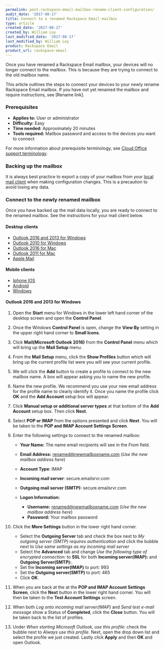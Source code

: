 ```yaml
---
permalink: post-rackspace-email-mailbox-rename-client-configuration/
audit_date: '2017-08-17'
title: Connect to a renamed Rackspace Email mailbox
type: article
created_date: '2017-08-17'
created_by: William Loy
last_modified_date: '2017-08-17'
last_modified_by: William Loy
product: Rackspace Email
product_url: rackspace-email
---
```


Once you have renamed a Rackspace Email mailbox, your devices will no longer connect to the mailbox. This is because they are trying to connect to the old mailbox name.

This article outlines the steps to connect your devices to your newly rename Rackspace Email mailbox. If you have not yet renamed the mailbox and require instructions, see [Rename link].

### Prerequisites

- **Applies to:** User or administrator
- **Difficulty:** Easy
- **Time needed:** Approximately 20 minutes
- **Tools required:**  Mailbox password and access to the devices you want to connect

For more information about prerequisite terminology, see [Cloud Office support terminology](/how-to/cloud-office-support-terminology/).

### Backing up the mailbox

It is always best practice to export a copy of your mailbox from your [local mail client](/how-to/cloud-office-support-terminology/) when making configuration changes. This is a precaution to avoid losing any data.

### Connect to the newly renamed mailbox

Once you have backed up the mail data locally, you are ready to connect to the renamed mailbox. See the instructions for your mail client below.

#### Desktop clients
- [Outlook 2016 and 2013 for Windows](#outlook-2016-and-2013-for-windows)
- [Outlook 2010 for Windows](#)
- [Outlook 2016 for Mac](#)
- [Outlook 2011 for Mac](#)
- [Apple Mail](#)

#### Mobile clients

- [Iphone IOS](#)
- [Android](#)
- [Windows](#)


#### Outlook 2016 and 2013 for Windows

1. Open the **Start** menu for Windows in the lower left hand corner of the desktop screen and open the **Control Panel**.
2. Once the Windows **Control Panel** is open, change the **View By** setting in the upper right hand corner to **Small Icons**.
3. Click **Mail(Microsoft Outlook 2016)** from the **Control Panel** menu which will bring up the **Mail Setup** menu.

   <!--insert OL16windowsSC1.png-->

4. From the **Mail Setup** menu, click the **Show Profiles** button which will bring up the current profile list were you will see your current profile.

   <!--insert OL16windowsSC2.png-->

5. We will click the **Add** button to create a profile to connect to the new mailbox name. A box will appear asking you to name the new profile.

    <!--insert OL16windowsSC3.png-->

6. Name the new profile. We recommend you use your new email address for the profile name to clearly identify it. Once you name the profile click **OK** and the **Add Account** setup box will appear.

7. Click **Manual setup or additional server types** at that bottom of the **Add Account** setup box. Then click **Next**.

8. Select **POP or IMAP** from the options presented and click **Next**. You will be taken to the **POP and IMAP Account Settings Screen**.

9. Enter the following settings to connect to the renamed mailbox:

    - **Your Name:**  The name email recipients will see in the *From* field.
    - **Email Address:** renamed@newmailboxname.com   (*Use the new mailbox address here*)
    - **Account Type**: IMAP
    - **Incoming mail server**: secure.emailsrvr.com
    - **Outgoing mail server (SMTP):** secure.emailsrvr.com
    - **Logon Information:**

        - **Username:** renamed@newmailboxname.com (*Use the new mailbox address here*)
        - **Password:** Your mailbox password
10. Click the **More Settings** button in the lower right hand corner.

    - Select the **Outgoing Server** tab and check the box next to *My outgoing server (SMTP) requires authentication* and click the bubble next to *Use same settings as my incoming mail server*
    - Select the **Advanced** tab  and change *Use the following type of encrypted connection:* to **SSL** for both **Incoming server(IMAP):** and **Outgoing Server(SMTP):**.
    - Set the **Incoming server(IMAP)** to port: 993
    - Set the **Outgoing server(SMTP)** to port: 465
    - Click **OK**.
11. When you are back at the at the **POP and IMAP Account Settings Screen**, click the **Next** button in the lower right hand corner. You will then be taken to the **Test Account Settings** screen.

12. When both *Log onto incoming mail server(IMAP)* and *Send test e-mail message* show a Status of **Completed**, click the **Close** button. You will be taken back to the list of profiles.

    <!--insert OL16windowsSC3.png-->
13. Under *When starting Microsoft Outlook, use this profile:* check the bubble next to *Always use this profile*. Next, open the drop down list and select the profile we just created. Lastly click **Apply** and then **OK** and open Outlook.
